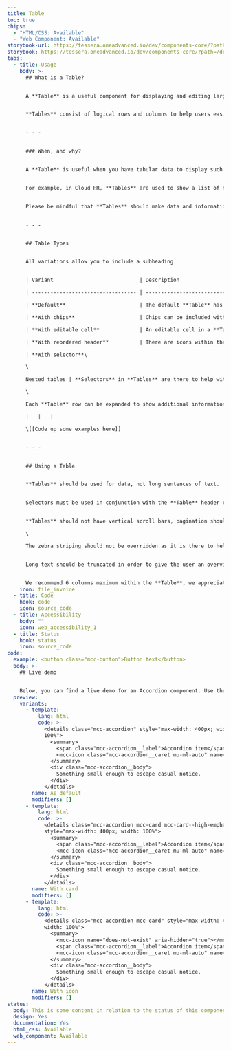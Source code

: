 ```yaml
---
title: Table
toc: true
chips:
  - "HTML/CSS: Available"
  - "Web Component: Available"
storybook-url: https://tessera.oneadvanced.io/dev/components-core/?path=/docs/html-button--as-default
storybook: https://tessera.oneadvanced.io/dev/components-core/?path=/docs/html-accordion--as-default
tabs:
  - title: Usage
    body: >-
      ## What is a Table?


      A **Table** is a useful component for displaying and editing large amounts of data like, statistics, employee clock ins, holidays, etc in a more customised yet organised way.


      **Tables** consist of logical rows and columns to help users easily find and reference sections of data.


      - - -


      ### When, and why?


      A **Table** is useful when you have tabular data to display such as data charts. **Tables** can help users easily digest large amounts of data. It can be especially useful when a user might need to edit this data or find a specific piece easily.


      For example, in Cloud HR, **Tables** are used to show a list of how many holidays you have booked and when they are. You can then perform a series of actions on each of these specific rows.


      Please be mindful that **Tables** should make data and information easier to digest information, not harder.


      - - -


      ## Table Types


      All variations allow you to include a subheading


      | Variant                            | Description                                                                                                                                                                                                               |

      | ---------------------------------- | ------------------------------------------------------------------------------------------------------------------------------------------------------------------------------------------------------------------------- |

      | **Default**                        | The default **Table** has an overflow button to enable actions to be performed on a specific selected row.                                                                                                                |

      | **With chips**                     | Chips can be included within the cells of a **Table** to help with quick references, breaking up repetitive information and/or quickly show positive, negative, etc statuses.                                             |

      | **With editable cell**             | An editable cell in a **Table** allowing users to edit the data within a specific cell.                                                                                                                                   |

      | **With reordered header**          | There are icons within the header to allow the user to reorder the content of that specific column either alphabetically or numerically, depending on the content.                                                        |

      | **With selector**\

      \

      Nested tables | **Selectors** in **Tables** are there to help with selecting rows, in order to edit/delete etc or highlight specific cells for visibility purposes.\

      \

      Each **Table** row can be expanded to show additional information. |

      |   |   |  

      \[[Code up some examples here]]


      - - -


      ## Using a Table


      **Tables** should be used for data, not long sentences of text.


      Selectors must be used in conjunction with the **Table** header component. Where using pagination, it should be used with the **Table** footer component. Both of these components fall under the **Table** pattern and documentation for this pattern is coming soon.


      **Tables** should not have vertical scroll bars, pagination should be used instead as part of the footer **Table** pattern. **Tables** should not have more than 13 rows before using pagination.\

      \

      The zebra striping should not be overridden as it is there to help users scan and follow the **Table's** content easier as well as increasing accessibility. 


      Long text should be truncated in order to give the user an overview of the information. However a pop out (see pop out) should be implemented to reveal all of the information within that particular cell.


      We recommend 6 columns maximum within the **Table**, we appreciate some products may need more, however we advise that the product's information architecture should be reviewed when creating **Tables** to ensure that all columns are necessary for the user experience.
    icon: file_invoice
  - title: Code
    hook: code
    icon: source_code
  - title: Accessibility
    body: ""
    icon: web_accessibility_1
  - title: Status
    hook: status
    icon: source_code
code:
  example: <button class="mcc-button">Button text</button>
  body: >-
    ## Live demo


    Below, you can find a live demo for an Accordion component. Use the drop-down menus and radio buttons to view the different Button Types and Variants.
  preview:
    variants:
      - template:
          lang: html
          code: >-
            <details class="mcc-accordion" style="max-width: 400px; width:
            100%">
              <summary>
                <span class="mcc-accordion__label">Accordion item</span>
                <mcc-icon class="mcc-accordion__caret mu-ml-auto" name="angle_down" aria-hidden="true"></mcc-icon>
              </summary>
              <div class="mcc-accordion__body">
                Something small enough to escape casual notice.
              </div>
            </details>
        name: As default
        modifiers: []
      - template:
          lang: html
          code: >-
            <details class="mcc-accordion mcc-card mcc-card--high-emphasis"
            style="max-width: 400px; width: 100%">
              <summary>
                <span class="mcc-accordion__label">Accordion item</span>
                <mcc-icon class="mcc-accordion__caret mu-ml-auto" name="angle_down" aria-hidden="true"></mcc-icon>
              </summary>
              <div class="mcc-accordion__body">
                Something small enough to escape casual notice.
              </div>
            </details>
        name: With card
        modifiers: []
      - template:
          lang: html
          code: >-
            <details class="mcc-accordion mcc-card" style="max-width: 400px;
            width: 100%">
              <summary>
                <mcc-icon name="does-not-exist" aria-hidden="true"></mcc-icon>
                <span class="mcc-accordion__label">Accordion item</span>
                <mcc-icon class="mcc-accordion__caret mu-ml-auto" name="angle_down" aria-hidden="true"></mcc-icon>
              </summary>
              <div class="mcc-accordion__body">
                Something small enough to escape casual notice.
              </div>
            </details>
        name: With icon
        modifiers: []
status:
  body: This is some content in relation to the status of this component.
  design: Yes
  documentation: Yes
  html_css: Available
  web_component: Available
---
```

